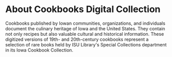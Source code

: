 # About Cookbooks Digital Collection

Cookbooks published by Iowan communities, organizations, and individuals document the culinary heritage of Iowa and the United States. They contain not only recipes but also valuable cultural and historical information. These digitized versions of 19th- and 20th-century cookbooks represent a selection of rare books held by ISU Library's Special Collections department in its Iowa Cookbook Collection.
